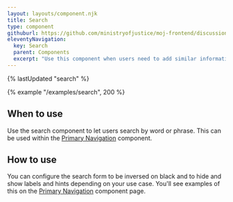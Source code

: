 ```yaml
---
layout: layouts/component.njk
title: Search
type: component
githuburl: https://github.com/ministryofjustice/moj-frontend/discussions/712
eleventyNavigation:
  key: Search
  parent: Components
  excerpt: "Use this component when users need to add similar information a couple of times, such as several names for a single application."
---
```


{% lastUpdated "search" %}

{% example "/examples/search", 200 %}

## When to use

Use the search component to let users search by word or phrase. This can be used within the [Primary Navigation](../primary-navigation/) component.

## How to use

You can configure the search form to be inversed on black and to hide and show labels and hints depending on your use case. You'll see examples of this on the [Primary Navigation](../primary-navigation) component page.
